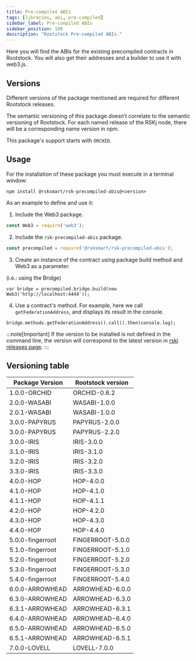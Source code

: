 ```yaml
---
title: Pre-compiled ABIs
tags: [libraries, abi, pre-compiled]
sidebar_label: Pre-compiled ABIs
sidebar_position: 100
description: "Rootstock Pre-compiled ABIs."
---
```


Here you will find the ABIs for the existing precompiled contracts in Rootstock. You will also get their addresses and a builder to use it with web3.js.

## Versions

Different versions of the package mentioned are required for different Rootstock releases.

The semantic versioning of this package doesn’t correlate to the semantic versioning of Rootstock. For each named release of the RSKj node, there will be a corresponding name version in npm.

This package's support starts with `ORCHID`.

## Usage

For the installation of these package you must execute in a terminal window:

```shell
npm install @rsksmart/rsk-precompiled-abis@<version>
```

As an example to define and use it:

1. Include the Web3 package.

```javascript
const Web3 = require('web3');
```

2. Include the `rsk-precompiled-abis` package.

```javascript
const precompiled = require('@rsksmart/rsk-precompiled-abis');
```

3. Create an instance of the contract using package build method and Web3 as a parameter.

(i.e.: using the Bridge)

```shell
var bridge = precompiled.bridge.build(new Web3('http://localhost:4444'));
```

4. Use a contract's method. For example, here we call `getFederationAddress`, and displays its result in the console.

```shell
bridge.methods.getFederationAddress().call().then(console.log);
```

:::note[Important]
If the version to be installed is not defined in the command line, the version will correspond to the latest version in [rskj releases page](https://github.com/rsksmart/reproducible-builds/tree/master/rskj).
:::

## Versioning table

| Package Version  | Rootstock version |
|------------------|-------------------|
| 1.0.0-ORCHID     | ORCHID-0.6.2      |
| 2.0.0-WASABI     | WASABI-1.0.0      |
| 2.0.1-WASABI     | WASABI-1.0.0      |
| 3.0.0-PAPYRUS    | PAPYRUS-2.0.0     |
| 3.0.0-PAPYRUS    | PAPYRUS-2.2.0     |
| 3.0.0-IRIS       | IRIS-3.0.0        |
| 3.1.0-IRIS       | IRIS-3.1.0        |
| 3.2.0-IRIS       | IRIS-3.2.0        |
| 3.3.0-IRIS       | IRIS-3.3.0        |
| 4.0.0-HOP        | HOP-4.0.0         |
| 4.1.0-HOP        | HOP-4.1.0         |
| 4.1.1-HOP        | HOP-4.1.1         |
| 4.2.0-HOP        | HOP-4.2.0         |
| 4.3.0-HOP        | HOP-4.3.0         |
| 4.4.0-HOP        | HOP-4.4.0         |
| 5.0.0-fingerroot | FINGERROOT-5.0.0  |
| 5.1.0-fingerroot | FINGERROOT-5.1.0  |
| 5.2.0-fingerroot | FINGERROOT-5.2.0  |
| 5.3.0-fingerroot | FINGERROOT-5.3.0  |
| 5.4.0-fingerroot | FINGERROOT-5.4.0  |
| 6.0.0-ARROWHEAD  | ARROWHEAD-6.0.0   |
| 6.3.0-ARROWHEAD  | ARROWHEAD-6.3.0   |
| 6.3.1-ARROWHEAD  | ARROWHEAD-6.3.1   |
| 6.4.0-ARROWHEAD  | ARROWHEAD-6.4.0   |
| 6.5.0-ARROWHEAD  | ARROWHEAD-6.5.0   |
| 6.5.1-ARROWHEAD  | ARROWHEAD-6.5.1   |
| 7.0.0-LOVELL     | LOVELL-7.0.0      |
